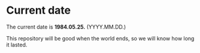 # Current date

The current date is **1984.05.25.** (YYYY.MM.DD.)

This repository will be good when the world ends, so we will know how long it lasted.